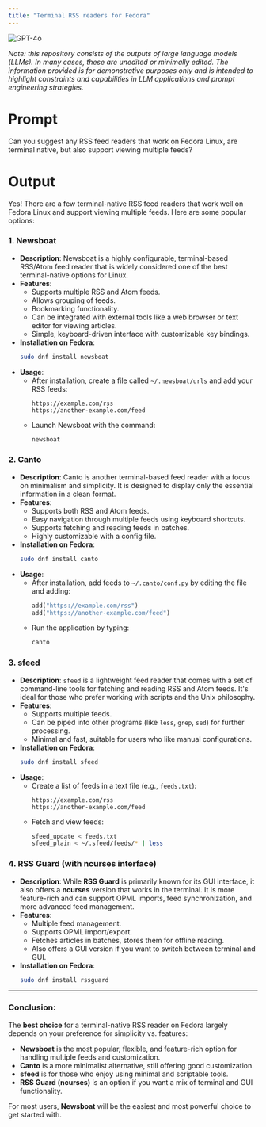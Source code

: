 ```yaml
---
title: "Terminal RSS readers for Fedora"
---
```

![GPT-4o](https://img.shields.io/badge/GPT--4o-3333FF?style=for-the-badge&logo=openai&logoColor=white)



*Note: this repository consists of the outputs of large language models (LLMs). In many cases, these are unedited or minimally edited. The information provided is for demonstrative purposes only and is intended to highlight constraints and capabilities in LLM applications and prompt engineering strategies.*


# Prompt

Can you suggest any RSS feed readers that work on Fedora Linux, are terminal native, but also support viewing multiple feeds?

# Output

Yes! There are a few terminal-native RSS feed readers that work well on Fedora Linux and support viewing multiple feeds. Here are some popular options:

### 1. **Newsboat**
   - **Description**: Newsboat is a highly configurable, terminal-based RSS/Atom feed reader that is widely considered one of the best terminal-native options for Linux.
   - **Features**:
     - Supports multiple RSS and Atom feeds.
     - Allows grouping of feeds.
     - Bookmarking functionality.
     - Can be integrated with external tools like a web browser or text editor for viewing articles.
     - Simple, keyboard-driven interface with customizable key bindings.
   - **Installation on Fedora**:
     ```bash
     sudo dnf install newsboat
     ```
   - **Usage**:
     - After installation, create a file called `~/.newsboat/urls` and add your RSS feeds:
       ```
       https://example.com/rss
       https://another-example.com/feed
       ```
     - Launch Newsboat with the command:
       ```bash
       newsboat
       ```

### 2. **Canto**
   - **Description**: Canto is another terminal-based feed reader with a focus on minimalism and simplicity. It is designed to display only the essential information in a clean format.
   - **Features**:
     - Supports both RSS and Atom feeds.
     - Easy navigation through multiple feeds using keyboard shortcuts.
     - Supports fetching and reading feeds in batches.
     - Highly customizable with a config file.
   - **Installation on Fedora**:
     ```bash
     sudo dnf install canto
     ```
   - **Usage**:
     - After installation, add feeds to `~/.canto/conf.py` by editing the file and adding:
       ```python
       add("https://example.com/rss")
       add("https://another-example.com/feed")
       ```
     - Run the application by typing:
       ```bash
       canto
       ```

### 3. **sfeed**
   - **Description**: `sfeed` is a lightweight feed reader that comes with a set of command-line tools for fetching and reading RSS and Atom feeds. It's ideal for those who prefer working with scripts and the Unix philosophy.
   - **Features**:
     - Supports multiple feeds.
     - Can be piped into other programs (like `less`, `grep`, `sed`) for further processing.
     - Minimal and fast, suitable for users who like manual configurations.
   - **Installation on Fedora**:
     ```bash
     sudo dnf install sfeed
     ```
   - **Usage**:
     - Create a list of feeds in a text file (e.g., `feeds.txt`):
       ```
       https://example.com/rss
       https://another-example.com/feed
       ```
     - Fetch and view feeds:
       ```bash
       sfeed_update < feeds.txt
       sfeed_plain < ~/.sfeed/feeds/* | less
       ```

### 4. **RSS Guard (with ncurses interface)**
   - **Description**: While **RSS Guard** is primarily known for its GUI interface, it also offers a **ncurses** version that works in the terminal. It is more feature-rich and can support OPML imports, feed synchronization, and more advanced feed management.
   - **Features**:
     - Multiple feed management.
     - Supports OPML import/export.
     - Fetches articles in batches, stores them for offline reading.
     - Also offers a GUI version if you want to switch between terminal and GUI.
   - **Installation on Fedora**:
     ```bash
     sudo dnf install rssguard
     ```

---

### Conclusion:
The **best choice** for a terminal-native RSS reader on Fedora largely depends on your preference for simplicity vs. features:
- **Newsboat** is the most popular, flexible, and feature-rich option for handling multiple feeds and customization.
- **Canto** is a more minimalist alternative, still offering good customization.
- **sfeed** is for those who enjoy using minimal and scriptable tools.
- **RSS Guard (ncurses)** is an option if you want a mix of terminal and GUI functionality.

For most users, **Newsboat** will be the easiest and most powerful choice to get started with.